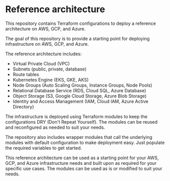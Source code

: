 # Reference architecture

This repository contains Terraform configurations to deploy a reference architecture on AWS, GCP, and Azure.

The goal of this repository is to provide a starting point for deploying infrastructure on AWS, GCP, and Azure.

The reference architecture includes:

- Virtual Private Cloud (VPC)
- Subnets (public, private, database)
- Route tables
- Kubernetes Engine (EKS, GKE, AKS)
- Node Groups (Auto Scaling Groups, Instance Groups, Node Pools)
- Relational Database Service (RDS, Cloud SQL, Azure Database)
- Object Storage (S3, Google Cloud Storage, Azure Blob Storage)
- Identity and Access Management (IAM, Cloud IAM, Azure Active Directory)

The infrastructure is deployed using Terraform modules to keep the configurations DRY (Don't Repeat Yourself). The modules can be reused and reconfigured as needed to suit your needs.

The repository also includes wrapper modules that call the underlying modules with default configuration to make deployment easy. Just populate the required variables to get started.

This reference architecture can be used as a starting point for your AWS, GCP, and Azure infrastructure needs and built upon as required for your specific use cases. The modules can be used as is or modified to suit your needs.
